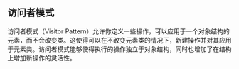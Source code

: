 ## 访问者模式

访问者模式（Visitor Pattern）允许你定义一些操作，可以应用于一个对象结构的元素，而不会改变类。这使得可以在不改变元素类的情况下，新建操作并对其应用于元素类。访问者模式能够使得执行的操作独立于对象结构，同时也增加了在结构上增加新操作的灵活性。
